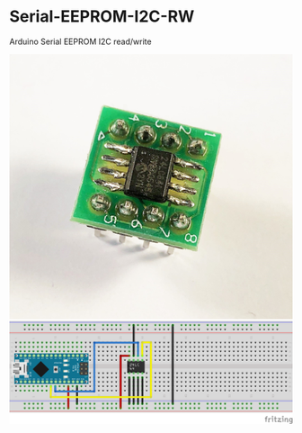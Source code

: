 # Serial-EEPROM-I2C-RW

Arduino Serial EEPROM I2C read/write

![alt text](https://github.com/DrVector-000/Serial-EEPROM-I2C-RW/blob/main/Images/IMG_4174.JPG?raw=true)
![alt text](https://github.com/DrVector-000/Serial-EEPROM-I2C-RW/blob/main/Docs/Fritzing/24LC64_bb.png?raw=true)

